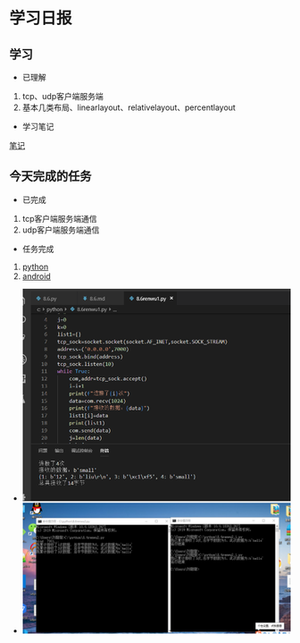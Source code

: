 # 学习日报

## 学习

* 已理解
1. tcp、udp客户端服务端
2. 基本几类布局、linearlayout、relativelayout、percentlayout

* 学习笔记

[笔记]()

## 今天完成的任务

* 已完成
1. tcp客户端服务端通信
2. udp客户端服务端通信


* 任务完成

1. [python](https://github.com/liutiantian1234/test3/tree/master/layout/8.6renwu)
2. [android](https://github.com/liutiantian1234/test3/tree/master/layout)
* ![](https://github.com/liutiantian1234/test3/blob/master/8.6renwu1.png)
* ![](https://github.com/liutiantian1234/test3/blob/master/8.6renwu2.png)

